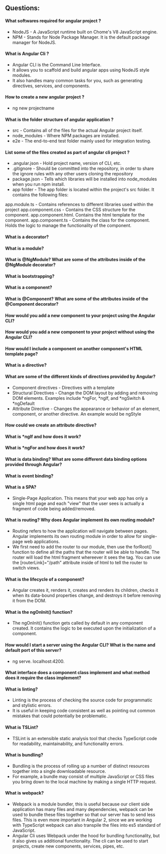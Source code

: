 ## Questions:

#### What softwares required for angular project ?
* NodeJS - A JavaScript runtime built on Chome's V8 JavaScript engine.
* NPM - Stands for Node Package Manager. It is the default package manager for NodeJS.

#### What is Angular Cli ?
* Angular CLI is the Command Line Interface. 
* It allows you to scaffold and build angular apps using NodeJS style modules. 
* It also handles many common tasks for you, such as generating directives, services, and components.

#### How to create a new angular project ? 
* ng new projectname

#### What is the folder structure of angular application ?
* src - Contains all of the files for the actual Angular project itself.
* node_modules - Where NPM packages are installed.
* e2e - The end-to-end test folder mainly used for integration testing.

#### List some of the files created as part of angular cli project ?
* .angular.json - Hold project name, version of CLI, etc.
* .gitignore - Should be committed into the repository, in order to share the ignore rules with any other users cloning the repository
* package.json - Tells which libraries will be installed into node_modules when you run npm install.
* app folder - The app folder is located within the project's src folder. It contains the following files:

app.module.ts - Contains references to different libraries used within the project
app.component.css - Contains the CSS structure for the component.
app.component.html. Contains the html template for the component.
app.component.ts - Contains the class for the component. Holds the logic to manage the functionality of the component.

#### What is a decorator?
#### What is a module?
#### What is @NgModule? What are some of the attributes inside of the @NgModule decorator?
#### What is bootstrapping?
#### What is a component?
#### What is @Component? What are some of the attributes inside of the @Component decorator?
#### How would you add a new component to your project using the Angular CLI?
#### How would you add a new component to your project without using the Angular CLI?
#### How would I include a component on another component's HTML template page?
#### What is a directive?
#### What are some of the different kinds of directives provided by Angular?
* Component directives - Directives with a template
* Structural Directives - Change the DOM layout by adding and removing DOM elements. Examples include *ngFor, *ngIf, and *ngSwitch & *ngDefault
* Attribute Directive - Changes the appearance or behavior of an element, component, or another directive. An example would be ngStyle
#### How could we create an attribute directive?
#### What is *ngIf and how does it work?
#### What is *ngFor and how does it work?
#### What is data binding? What are some different data binding options provided through Angular?
#### What is event binding?
#### What is a SPA?
*  Single-Page Application. This means that your web app has only a single html page and each "view" that the user sees is actually a fragment of code being added/removed.
####  What is routing? Why does Angular implement its own routing module?
* Routing refers to how the application will navigate between pages. Angular implements its own routing module in order to allow for single-page web applications.
* We first need to add the router to our module, then use the forRoot() function to define all the paths that the router will be able to handle. The router will load the html fragment whereever it sees the <router-outlet> tag. You can use the [routerLink]="/path" attribute inside of html to tell the router to switch views.
  
#### What is the lifecycle of a component?
* Angular creates it, renders it, creates and renders its children, checks it when its data-bound properties change, and destroys it before removing it from the DOM.

#### What is the ngOnInit() function?
* The ngOnInit() function gets called by default in any component created. It contains the logic to be executed upon the initialization of a component.

#### How would I start a server using the Angular CLI? What is the name and default port of this server?
* ng serve. localhost:4200.

#### What interface does a component class implement and what method does it require the class implement?
#### What is linting?
* Linting is the process of checking the source code for programmatic and stylistic errors. 
* It is useful in keeping code consistent as well as pointing out common mistakes that could potentially be problematic.

#### What is TSLint?
* TSLint is an extensible static analysis tool that checks TypeScript code for readability, maintainability, and functionality errors.

#### What is bundling?
* Bundling is the process of rolling up a number of distinct resources together into a single downloadable resource. 
* For example, a bundle may consist of multiple JavaScript or CSS files you bring down to the local machine by making a single HTTP request.

#### What is webpack?
* Webpack is a module bundler, this is useful because our client side application has many files and many dependencies, webpack can be used to bundle these files together so that our server has to send less files. This is even more important in Angular 2, since we are working with TypeScript webpack can also transpile the files into es5 standard of JavaScript. 
* Angular Cli uses Webpack under the hood for bundling functionality, but it also gives us additional functionality. The cli can be used to start projects, create new components, services, pipes, etc.
